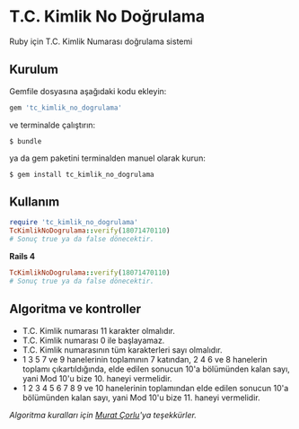 # T.C. Kimlik No Doğrulama

Ruby için T.C. Kimlik Numarası doğrulama sistemi

## Kurulum

Gemfile dosyasına aşağıdaki kodu ekleyin:

```ruby
gem 'tc_kimlik_no_dogrulama'
```

ve terminalde çalıştırın:

    $ bundle

ya da gem paketini terminalden manuel olarak kurun:

    $ gem install tc_kimlik_no_dogrulama

## Kullanım

```ruby
require 'tc_kimlik_no_dogrulama'
TcKimlikNoDogrulama::verify(18071470110)
# Sonuç true ya da false dönecektir.
```


**Rails 4**
```ruby
TcKimlikNoDogrulama::verify(18071470110)
# Sonuç true ya da false dönecektir.
```


## Algoritma ve kontroller
 - T.C. Kimlik numarası 11 karakter olmalıdır.
 - T.C. Kimlik numarası 0 ile başlayamaz.
 - T.C. Kimlik numarasının tüm karakterleri sayı olmalıdır.
 - 1 3 5 7 ve 9 hanelerinin toplamının 7 katından, 2 4 6 ve 8 hanelerin toplamı çıkartıldığında, elde edilen sonucun 10'a bölümünden kalan sayı, yani Mod 10'u bize 10. haneyi vermelidir.
 - 1 2 3 4 5 6 7 8 9 ve 10 hanelerinin toplamından elde edilen sonucun 10'a bölümünden kalan sayı, yani Mod 10'u bize 11. haneyi vermelidir.

 *Algoritma kuralları için [Murat Çorlu](http://muratcorlu.com/post/python-ile-tc-kimlik-numarasi-dogrulama/)'ya teşekkürler.*
